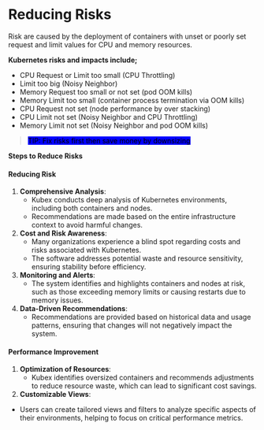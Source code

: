 # Reducing Risks

Risk are caused by the deployment of containers with unset or poorly set request and limit values for CPU and memory resources.

**Kubernetes risks and impacts include;**

* CPU Request or Limit too small (CPU Throttling)
* Limit too big (Noisy Neighbor)
* Memory Request too small or not set (pod OOM kills)
* Memory Limit too small (container process termination via OOM kills)
* CPU Request not set (node performance by over stacking)
* CPU Limit not set (Noisy Neighbor and CPU Throttling)
* Memory Limit not set (Noisy Neighbor and pod OOM kills)

> <mark style="background-color:blue;">TIP: Fix risks first then save money by downsizing</mark>

**Steps to Reduce Risks**





#### Reducing Risk

1. **Comprehensive Analysis**:
   * Kubex conducts deep analysis of Kubernetes environments, including both containers and nodes.
   * Recommendations are made based on the entire infrastructure context to avoid harmful changes.
2. **Cost and Risk Awareness**:
   * Many organizations experience a blind spot regarding costs and risks associated with Kubernetes.
   * The software addresses potential waste and resource sensitivity, ensuring stability before efficiency.
3. **Monitoring and Alerts**:
   * The system identifies and highlights containers and nodes at risk, such as those exceeding memory limits or causing restarts due to memory issues.
4. **Data-Driven Recommendations**:
   * Recommendations are provided based on historical data and usage patterns, ensuring that changes will not negatively impact the system.

#### Performance Improvement

1. **Optimization of Resources**:
   * Kubex identifies oversized containers and recommends adjustments to reduce resource waste, which can lead to significant cost savings.
2. **Customizable Views**:

* Users can create tailored views and filters to analyze specific aspects of their environments, helping to focus on critical performance metrics.

